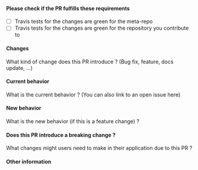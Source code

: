 #### Please check if the PR fulfills these requirements  
  - [ ] Travis tests for the changes are green for the meta-repo  
  - [ ] Travis tests for the changes are green for the repository you contribute to

#### Changes
What kind of change does this PR introduce ? (Bug fix, feature, docs update, ...)

#### Current behavior
What is the current behavior ? (You can also link to an open issue here)

#### New behavior
What is the new behavior (if this is a feature change) ?

#### Does this PR introduce a breaking change ?
What changes might users need to make in their application due to this PR ?

#### Other information